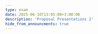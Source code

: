 ```yaml
---
type: exam
date: 2025-06-16T13:05:00+3:00:00
description: 'Proposal Presentations 2'
hide_from_announcments: true
---
```

